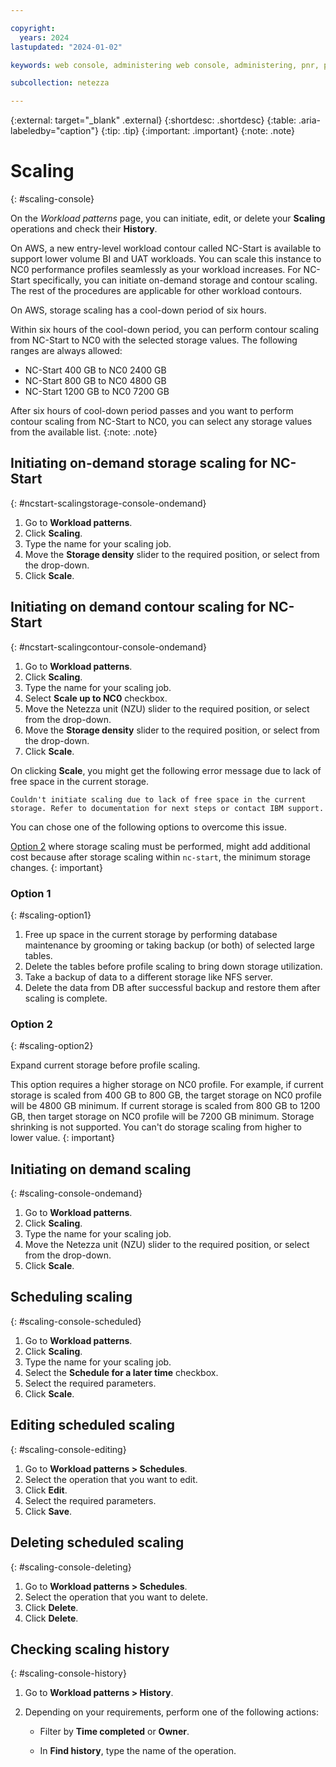 ```yaml
---

copyright:
  years: 2024
lastupdated: "2024-01-02"

keywords: web console, administering web console, administering, pnr, pause and resume, netezza pause and resume, pause and resume by using netezza web console, pausing and resuming netezza performance server with the web console, netezza auto-pause and resume, netezza autopause and resume, netezza auto-pause and resume with the web console, scaling, netezza scaling with the web console, compute scaling, smartscaling, netezza smartscaling, netezza performance server smartscaling

subcollection: netezza

---
```


{:external: target="_blank" .external}
{:shortdesc: .shortdesc}
{:table: .aria-labeledby="caption"}
{:tip: .tip}
{:important: .important}
{:note: .note}

# Scaling
{: #scaling-console}

On the *Workload patterns* page, you can initiate, edit, or delete your **Scaling** operations and check their **History**.

On AWS, a new entry-level workload contour called NC-Start is available to support lower volume BI and UAT workloads. You can scale this instance to NC0 performance profiles seamlessly as your workload increases. For NC-Start specifically, you can initiate on-demand storage and contour scaling. The rest of the procedures are applicable for other workload contours.

On AWS, storage scaling has a cool-down period of six hours.

Within six hours of the cool-down period, you can perform contour scaling from NC-Start to NC0 with the selected storage values. The following ranges are always allowed:

- NC-Start 400 GB to NC0 2400 GB
- NC-Start 800 GB to NC0 4800 GB
- NC-Start 1200 GB to NC0 7200 GB

After six hours of cool-down period passes and you want to perform contour scaling from NC-Start to NC0, you can select any storage values from the available list.
{:note: .note}

## Initiating on-demand storage scaling for NC-Start
{: #ncstart-scalingstorage-console-ondemand}

1. Go to **Workload patterns**.
1. Click **Scaling**.
1. Type the name for your scaling job.
1. Move the **Storage density** slider to the required position, or select from the drop-down.
1. Click **Scale**.

## Initiating on demand contour scaling for NC-Start
{: #ncstart-scalingcontour-console-ondemand}

1. Go to **Workload patterns**.
1. Click **Scaling**.
1. Type the name for your scaling job.
1. Select **Scale up to NC0** checkbox.
1. Move the Netezza unit (NZU) slider to the required position, or select from the drop-down.
1. Move the **Storage density** slider to the required position, or select from the drop-down.
1. Click **Scale**.

On clicking **Scale**, you might get the following error message due to lack of free space in the current storage.

```Couldn't initiate scaling due to lack of free space in the current storage. Refer to documentation for next steps or contact IBM support.```

You can chose one of the following options to overcome this issue.

[Option 2](#scaling-option2) where storage scaling must be performed, might add additional cost because after storage scaling within `nc-start`, the minimum storage changes.
{: important}

### Option 1
{: #scaling-option1}

1. Free up space in the current storage by performing database maintenance by grooming or taking backup (or both) of selected large tables.
1. Delete the tables before profile scaling to bring down storage utilization.
1. Take a backup of data to a different storage like NFS server.
1. Delete the data from DB after successful backup and restore them after scaling is complete.

### Option 2
{: #scaling-option2}

Expand current storage before profile scaling.

This option requires a higher storage on NC0 profile.
For example, if current storage is scaled from 400 GB to 800 GB, the target storage on NC0 profile will be 4800 GB minimum.
If current storage is scaled from 800 GB to 1200 GB, then target storage on NC0 profile will be 7200 GB minimum.
Storage shrinking is not supported. You can't do storage scaling from higher to lower value.
{: important}

## Initiating on demand scaling
{: #scaling-console-ondemand}

1. Go to **Workload patterns**.
1. Click **Scaling**.
1. Type the name for your scaling job.
1. Move the Netezza unit (NZU) slider to the required position, or select from the drop-down.
1. Click **Scale**.

## Scheduling scaling
{: #scaling-console-scheduled}

1. Go to **Workload patterns**.
1. Click **Scaling**.
1. Type the name for your scaling job.
1. Select the **Schedule for a later time** checkbox.
1. Select the required parameters.
1. Click **Scale**.

## Editing scheduled scaling
{: #scaling-console-editing}

1. Go to **Workload patterns > Schedules**.
1. Select the operation that you want to edit.
1. Click **Edit**.
1. Select the required parameters.
1. Click **Save**.

## Deleting scheduled scaling
{: #scaling-console-deleting}

1. Go to **Workload patterns > Schedules**.
1. Select the operation that you want to delete.
1. Click **Delete**.
1. Click **Delete**.

## Checking scaling history
{: #scaling-console-history}

1. Go to **Workload patterns > History**.
1. Depending on your requirements, perform one of the following actions:

   - Filter by **Time completed** or **Owner**.

   - In **Find history**, type the name of the operation.
